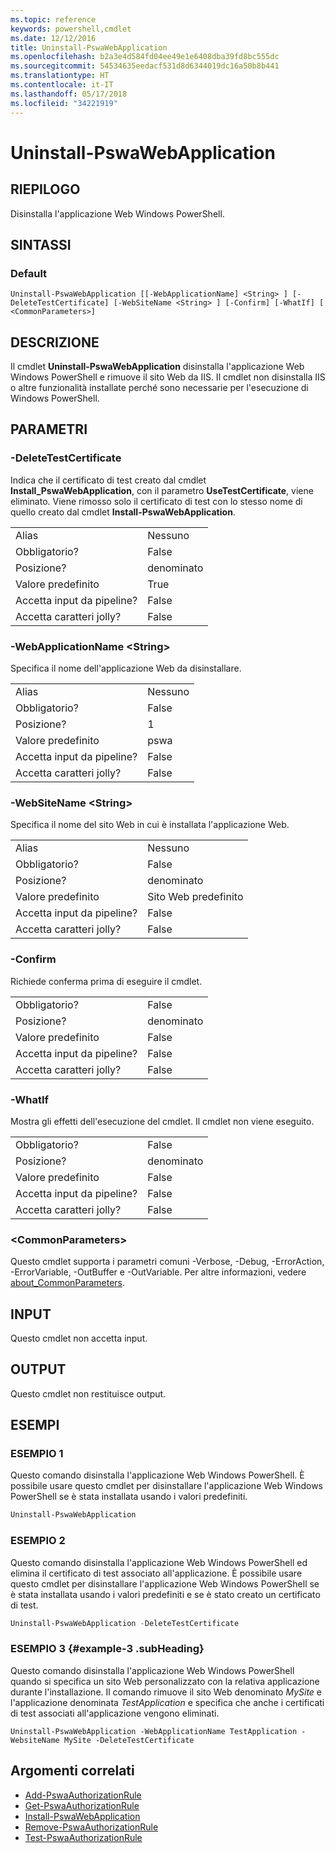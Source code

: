 ```yaml
---
ms.topic: reference
keywords: powershell,cmdlet
ms.date: 12/12/2016
title: Uninstall-PswaWebApplication
ms.openlocfilehash: b2a3e4d584fd04ee49e1e6408dba39fd8bc555dc
ms.sourcegitcommit: 54534635eedacf531d8d6344019dc16a50b8b441
ms.translationtype: HT
ms.contentlocale: it-IT
ms.lasthandoff: 05/17/2018
ms.locfileid: "34221919"
---
```

# <a name="uninstall-pswawebapplication"></a>Uninstall-PswaWebApplication

## <a name="synopsis"></a>RIEPILOGO

Disinstalla l'applicazione Web Windows PowerShell.

## <a name="syntax"></a>SINTASSI

### <a name="default"></a>Default
```
Uninstall-PswaWebApplication [[-WebApplicationName] <String> ] [-DeleteTestCertificate] [-WebSiteName <String> ] [-Confirm] [-WhatIf] [ <CommonParameters>]
```

## <a name="description"></a>DESCRIZIONE

Il cmdlet **Uninstall-PswaWebApplication** disinstalla l'applicazione Web Windows PowerShell e rimuove il sito Web da IIS. Il cmdlet non disinstalla IIS o altre funzionalità installate perché sono necessarie per l'esecuzione di Windows PowerShell.

## <a name="parameters"></a>PARAMETRI

### <a name="-deletetestcertificate"></a>-DeleteTestCertificate

Indica che il certificato di test creato dal cmdlet **Install\_PswaWebApplication**, con il parametro **UseTestCertificate**, viene eliminato.
Viene rimosso solo il certificato di test con lo stesso nome di quello creato dal cmdlet **Install-PswaWebApplication**.

|||
|-|-|
| Alias                              | Nessuno                                 |
| Obbligatorio?                            | False                                |
| Posizione?                            | denominato                                |
| Valore predefinito                        | True                                 |
| Accetta input da pipeline?               | False                                |
| Accetta caratteri jolly?          | False                                |

### <a name="-webapplicationname-ltstringgt"></a>-WebApplicationName &lt;String&gt;

Specifica il nome dell'applicazione Web da disinstallare.

|||
|-|-|
| Alias                              | Nessuno                                 |
| Obbligatorio?                            | False                                |
| Posizione?                            | 1                                    |
| Valore predefinito                        | pswa                                 |
| Accetta input da pipeline?               | False                                |
| Accetta caratteri jolly?          | False                                |

### <a name="-websitename-ltstringgt"></a>-WebSiteName &lt;String&gt;

Specifica il nome del sito Web in cui è installata l'applicazione Web.

|||
|-|-|
| Alias                              | Nessuno                                 |
| Obbligatorio?                            | False                                |
| Posizione?                            | denominato                                |
| Valore predefinito                        | Sito Web predefinito                     |
| Accetta input da pipeline?               | False                                |
| Accetta caratteri jolly?          | False                                |

### <a name="-confirm"></a>-Confirm

Richiede conferma prima di eseguire il cmdlet.

|||
|-|-|
| Obbligatorio?                            | False                                |
| Posizione?                            | denominato                                |
| Valore predefinito                        | False                                |
| Accetta input da pipeline?               | False                                |
| Accetta caratteri jolly?          | False                                |

### <a name="-whatif"></a>-WhatIf

Mostra gli effetti dell'esecuzione del cmdlet.
Il cmdlet non viene eseguito.

|||
|-|-|
| Obbligatorio?                            | False                                |
| Posizione?                            | denominato                                |
| Valore predefinito                        | False                                |
| Accetta input da pipeline?               | False                                |
| Accetta caratteri jolly?          | False                                |

### <a name="ltcommonparametersgt"></a>&lt;CommonParameters&gt;

Questo cmdlet supporta i parametri comuni -Verbose, -Debug, -ErrorAction, -ErrorVariable, -OutBuffer e -OutVariable.
Per altre informazioni, vedere [about_CommonParameters](http://go.microsoft.com/fwlink/p/?LinkID=113216).

## <a name="inputs"></a>INPUT

Questo cmdlet non accetta input.

## <a name="outputs"></a>OUTPUT

Questo cmdlet non restituisce output.

## <a name="examples"></a>ESEMPI

### <a name="example-1"></a>ESEMPIO 1

Questo comando disinstalla l'applicazione Web Windows PowerShell.
È possibile usare questo cmdlet per disinstallare l'applicazione Web Windows PowerShell se è stata installata usando i valori predefiniti.

```PowerShell
Uninstall-PswaWebApplication
```

### <a name="example-2"></a>ESEMPIO 2

Questo comando disinstalla l'applicazione Web Windows PowerShell ed elimina il certificato di test associato all'applicazione.
È possibile usare questo cmdlet per disinstallare l'applicazione Web Windows PowerShell se è stata installata usando i valori predefiniti e se è stato creato un certificato di test.

```PowerShell
Uninstall-PswaWebApplication -DeleteTestCertificate
```

### <a name="example-3-example-3-subheading"></a>ESEMPIO 3 {#example-3 .subHeading}

Questo comando disinstalla l'applicazione Web Windows PowerShell quando si specifica un sito Web personalizzato con la relativa applicazione durante l'installazione.
Il comando rimuove il sito Web denominato *MySite* e l'applicazione denominata *TestApplication* e specifica che anche i certificati di test associati all'applicazione vengono eliminati.

```
Uninstall-PswaWebApplication -WebApplicationName TestApplication -WebsiteName MySite -DeleteTestCertificate
```

## <a name="related-topics"></a>Argomenti correlati

- [Add-PswaAuthorizationRule](add-pswaauthorizationrule.md)
- [Get-PswaAuthorizationRule](get-pswaauthorizationrule.md)
- [Install-PswaWebApplication](install-pswawebapplication.md)
- [Remove-PswaAuthorizationRule](remove-pswaauthorizationrule.md)
- [Test-PswaAuthorizationRule](test-pswaauthorizationrule.md)